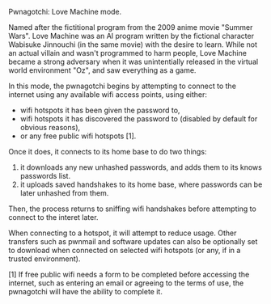 Pwnagotchi: Love Machine mode.

Named after the fictitional program from the 2009 anime movie "Summer Wars". Love Machine was an AI program written by the fictional character Wabisuke Jinnouchi (in the same movie) with the desire to learn. While not an actual villain and wasn't programmed to harm people, Love Machine became a strong adversary when it was unintentially released in the virtual world environment "Oz", and saw everything as a game.

In this mode, the pwnagotchi begins by attempting to connect to the internet using any available wifi access points, using either:

- wifi hotspots it has been given the password to,
- wifi hotspots it has discovered the password to (disabled by default for obvious reasons),
- or any free public wifi hotspots [1].

Once it does, it connects to its home base to do two things:

1. it downloads any new unhashed passwords, and adds them to its knows passwords list.
2. it uploads saved handshakes to its home base, where passwords can be later unhashed from them.

Then, the process returns to sniffing wifi handshakes before attempting to connect to the interet later.

When connecting to a hotspot, it will attempt to reduce usage. Other transfers such as pwnmail and software updates can also be optionally set to download when connected on selected wifi hotspots (or any, if in a trusted environment).

[1] If free public wifi needs a form to be completed before accessing the internet, such as entering an email or agreeing to the terms of use, the pwnagotchi will have the ability to complete it.